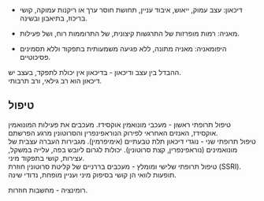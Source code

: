- דיכאון: עצב עמוק, ייאוש, איבוד עניין, תחושת חוסר ערך או ריקנות עמוקה, קושי בריכוז, בתיאבון ובשינה.

- מאניה: רמות מופרזות של התרגשות קיצונית, של התרוממות רוח, ושל פעילות.

- היפומאניה: מאניה מתונה, ללא פגיעה משמעותית בתפקוד וללא תסמינים פסיכוטיים.

ההבדל בין עצב ודיכאון - בדיכאון אין יכולת לתפקד, בעצב יש.  
דיכאון הוא רב גילאי, ורב תרבותי.

## טיפול
טיפול תרופתי ראשון - מעכבי מונואמין אוקסידז. מעכבים את פעילות המונואמין אוקסידז, האנזים האחראי לפירוק הנוראפינפרין והסרוטונין מרגע הפרשתם.  
טיפול תרופתי שני - נוגדי דיכאון תלת טבעתיים (אימיפרמין). מגבירות העברה עצבית של מונואמינים (נוראפינפרין, קצת סרוטונין). יכולות לגרום ליובש בפה, עלייה במשקל, עצירות, קושי בתפקוד מיני.  
טיפול תרופתי שלישי ומומלץ - מעכבים בררניים של קליטת סרוטונין חוזרת (SSRI). תופעות לוואי הן קושי בסיפוק מיני ועניין מופחת, נדודי שינה.


רומינציה - מחשבות חוזרות.